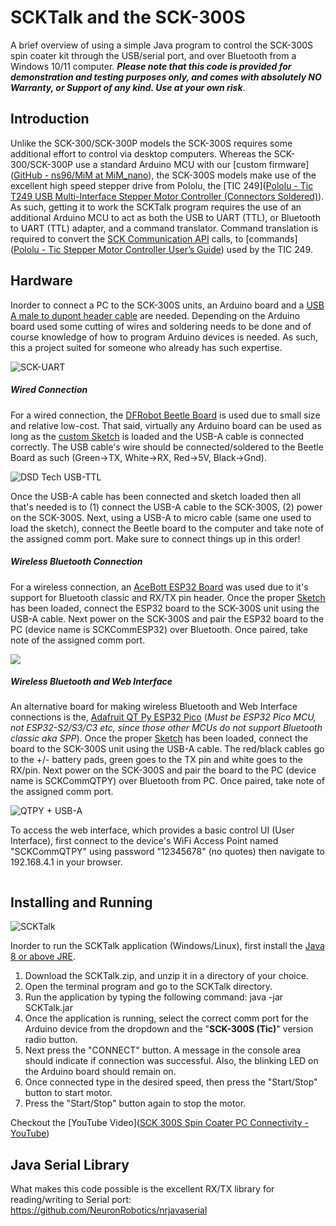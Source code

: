 SCKTalk and the SCK-300S
=======

A brief overview of using a simple Java program to control the SCK-300S spin coater kit through the USB/serial port, and over Bluetooth from a Windows 10/11 computer. ***Please note that this code is provided for demonstration and testing purposes only, and comes with absolutely NO Warranty, or Support of any kind. Use at your own risk***.

## Introduction

Unlike the SCK-300/SCK-300P models the SCK-300S requires some additional effort to control via desktop computers. Whereas the SCK-300/SCK-300P use a standard Arduino MCU with our [custom firmware]([GitHub - ns96/MiM at MiM_nano](https://github.com/ns96/MiM/tree/MiM_nano)), the SCK-300S models make use of the excellent high speed stepper drive from Pololu, the [TIC 249]([Pololu - Tic T249 USB Multi-Interface Stepper Motor Controller (Connectors Soldered)](https://www.pololu.com/product/3138)). As such, getting it to work the SCKTalk program requires the use of an additional Arduino MCU to act as both the USB to UART (TTL), or Bluetooth to UART (TTL) adapter, and a command translator.  Command translation is required to convert the [SCK Communication API](https://gist.github.com/ns96/ef95fd06573a871adfa1c4bed21eef43) calls, to [commands]([Pololu - Tic Stepper Motor Controller User’s Guide](https://www.pololu.com/docs/0J71)) used by the TIC 249.

## Hardware

Inorder to connect a PC to the SCK-300S units, an Arduino board and a [USB A male to dupont header cable](https://www.amazon.com/gp/product/B06Y5RKMT8?th=1) are needed.  Depending on the Arduino board used some cutting of wires and soldering needs to be done and of course knowledge of how to program Arduino devices is needed.  As such, this a project suited for someone who already has such expertise.

![SCK-UART](Arduino_Boards.png)

##### Wired Connection

For a wired connection, the [DFRobot Beetle Board](https://www.dfrobot.com/product-1075.html) is used due to small size and relative low-cost. That said, virtually any Arduino board can be used as long as the [custom Sketch](SCKComm/SCKComm.ino) is loaded and the USB-A cable is connected correctly.  The USB cable's wire should be connected/soldered to the Beetle Board as such  (Green->TX, White->RX, Red->5V, Black->Gnd).

![DSD Tech USB-TTL](DFRobotBeetle.png)

Once the USB-A cable has been connected and sketch loaded then all that's needed is to (1) connect the USB-A cable to the SCK-300S, (2) power on the SCK-300S. Next, using a USB-A to micro cable (same one used to load the sketch), connect the Beetle board to the computer and take note of the assigned comm port. Make sure to connect things up in this order!  

##### Wireless Bluetooth Connection

For a wireless connection, an [AceBott ESP32 Board](https://a.co/d/4wHfQw6) was used due to it's support for Bluetooth classic and RX/TX pin header.  Once the proper [Sketch](SCKCommESP32/SCKCommESP32.ino) has been loaded, connect the ESP32 board to the SCK-300S unit using the USB-A cable. Next power on the SCK-300S and pair the ESP32 board to the PC (device name is SCKCommESP32) over Bluetooth. Once paired, take note of the assigned comm port.

![](AceBottESP32.jpg)

##### Wireless Bluetooth and Web Interface

An alternative board for making wireless Bluetooth and Web Interface connections is the, [Adafruit QT Py ESP32 Pico](https://www.adafruit.com/product/5395) (*Must be ESP32 Pico MCU, not ESP32-S2/S3/C3 etc, since those other MCUs do not support Bluetooth classic aka SPP*).  Once the proper [Sketch](SCKCommQTPY_ESP32\SCKCommQTPY_ESP32.ino) has been loaded, connect the board to the SCK-300S unit using the USB-A cable. The red/black cables go to the +/- battery pads, green goes to  the TX pin and white goes to the RX/pin.  Next power on the SCK-300S and pair the board to the PC (device name is SCKCommQTPY) over Bluetooth from PC. Once paired, take note of the assigned comm port.

![QTPY + USB-A](QTPY_01.png)

To access the web interface, which provides a basic control UI (User Interface), first connect to the device's WiFi Access Point named "SCKCommQTPY" using password "12345678" (no quotes) then navigate to 192.168.4.1 in your browser.

<img src="QTPY_02.png" title="" alt="" data-align="center">

## Installing and Running

![SCKTalk](SCKTalk.png)

Inorder to run the SCKTalk application (Windows/Linux), first install the [Java 8 or above JRE](https://www.java.com/en/download/).

1. Download the SCKTalk.zip, and unzip it in a directory of your choice.
2. Open the terminal program and go to the SCKTalk directory.
3. Run the application by typing the following command: java -jar SCKTalk.jar
4. Once the application is running, select the correct comm port for the Arduino device from the dropdown and the "**SCK-300S (Tic)**" version radio button.
5. Next press the "CONNECT" button. A message in the console area should indicate if connection was successful. Also, the blinking LED on the Arduino board should remain on.
6. Once connected type in the desired speed, then press the "Start/Stop" button to start motor.
7. Press the "Start/Stop" button again to stop the motor.

Checkout the [YouTube Video]([SCK 300S Spin Coater PC Connectivity - YouTube](https://youtu.be/YuBDu55Y0zg))

## Java Serial Library

What makes this code possible is the excellent RX/TX library for reading/writing to Serial port: https://github.com/NeuronRobotics/nrjavaserial
